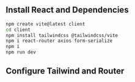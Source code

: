 ## Install React and Dependencies

```bash
npm create vite@latest client
cd client
npm install tailwindcss @tailwindcss/vite
npm i react-router axios form-serialize
npm i
npm run dev
```

## Configure Tailwind and Router

